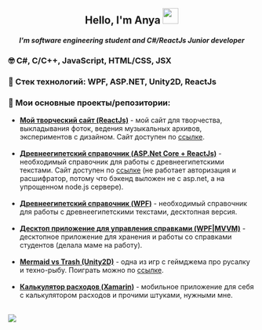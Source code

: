 <h2 align="center">Hello, I'm Anya
<img src="https://github.com/blackcater/blackcater/raw/main/images/Hi.gif" height="32"/></h2>
<h5 align="center">I'm software engineering student and C#/ReactJs Junior developer</h5>
<h3>🤓 C#, C/C++, JavaScript, HTML/CSS, JSX</h3>
<h3>🌱 Стек технологий: WPF, ASP.NET, Unity2D, ReactJs</h3>
<h3>🔭 Мои основные проекты/репозитории: </h3>
<ul>
<li><a href="https://github.com/floralunit/floralunit-website-reactjs" target="_blank" rel="noreferrer"><b> Мой творческий сайт (ReactJs)</b></a> - мой сайт для творчества, выкладывания фоток, ведения музыкальных архивов, экспериментов с дизайном. Сайт доступен по <a href="https://floralunit.vercel.app/" target="_blank" rel="noreferrer">ссылке</a>.</li>
<br/>
<li><a href="https://github.com/floralunit/Ancient-Egyptian-Dictionary-AspNET-ReactJS-MLNet" target="_blank" rel="noreferrer"><b> Древнеегипетский справочник (ASP.Net Core + ReactJs)</b></a> - необходимый справочник для работы с древнеегипетскими текстами. Сайт доступен по <a href="https://ancient-egyptian-dictionary.vercel.app/" target="_blank" rel="noreferrer">ссылке</a> (не работает авторизация и расшифратор, потому что бэкенд выложен не с asp.net, а на упрощенном node.js сервере).</li>
<br/>
<li><a href="https://github.com/floralunit/Ancient-Egyptian-Hieroglyphic-Dictionary-WPF-MsSQL" target="_blank" rel="noreferrer"><b> Древнеегипетский справочник (WPF)</b></a> - необходимый справочник для работы с древнеегипетскими текстами, десктопная версия.</li>
  <br/>
  <li><a href="https://github.com/floralunit/SocStipend-WPF-MVVM-SQLite" target="_blank" rel="noreferrer"><b> Десктоп приложение для управления справками (WPF|MVVM)</b></a> - десктопное приложение для хранения и работы со справками студентов (делала маме на работу).</li>
  <br/>
<li><a href="https://github.com/floralunit/TrashMermaid-Unity-GameJam" target="_blank" rel="noreferrer"><b> Mermaid vs Trash (Unity2D)</b></a> - одна из игр с геймджема про русалку и техно-рыбу. Поиграть можно по <a href="https://floralunit.github.io/TrashMermaid-build/" target="_blank" rel="noreferrer">ссылке</a>. </li>
  <br/>
<li><a href="https://github.com/floralunit/ToDoListWithFinances-Xamarin-SQLite-MobileApp" target="_blank" rel="noreferrer"><b> Калькулятор расходов (Xamarin)</b></a> - мобильное приложение для себя с калькулятором расходов и прочими штуками, нужными мне.</li>
  <br/>
</ul>

![](https://komarev.com/ghpvc/?username=floralunit)
